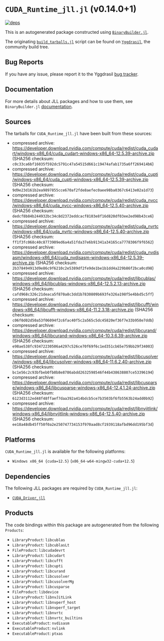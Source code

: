 # `CUDA_Runtime_jll.jl` (v0.14.0+1)

[![deps](https://juliahub.com/docs/CUDA_Runtime_jll/deps.svg)](https://juliahub.com/ui/Packages/CUDA_Runtime_jll/Hs50y?page=2)

This is an autogenerated package constructed using [`BinaryBuilder.jl`](https://github.com/JuliaPackaging/BinaryBuilder.jl).

The originating [`build_tarballs.jl`](https://github.com/JuliaPackaging/Yggdrasil/blob/63d5b20f7dbedd7b7ac4de71b190dcfb4b8353c8/C/CUDA/CUDA_Runtime/build_tarballs.jl) script can be found on [`Yggdrasil`](https://github.com/JuliaPackaging/Yggdrasil/), the community build tree.

## Bug Reports

If you have any issue, please report it to the Yggdrasil [bug tracker](https://github.com/JuliaPackaging/Yggdrasil/issues).

## Documentation

For more details about JLL packages and how to use them, see `BinaryBuilder.jl` [documentation](https://docs.binarybuilder.org/stable/jll/).

## Sources

The tarballs for `CUDA_Runtime_jll.jl` have been built from these sources:

* compressed archive: https://developer.download.nvidia.com/compute/cuda/redist/cuda_cudart/windows-x86_64/cuda_cudart-windows-x86_64-12.5.39-archive.zip (SHA256 checksum: `c0c33ca6bf16035f592dc5791c47a54515d661c19474afab1735a6ff269414b6`)
* compressed archive: https://developer.download.nvidia.com/compute/cuda/redist/cuda_cupti/windows-x86_64/cuda_cupti-windows-x86_64-12.5.39-archive.zip (SHA256 checksum: `9d9e23d161b2ea9897855cce670af2fde8aefec0aee98ba0367c6413e02a1d73`)
* compressed archive: https://developer.download.nvidia.com/compute/cuda/redist/cuda_nvcc/windows-x86_64/cuda_nvcc-windows-x86_64-12.5.40-archive.zip (SHA256 checksum: `dedcf8b84b244932bc34c8d2372eddcacf8103e8f16d820df03ee2ed98b43ce6`)
* compressed archive: https://developer.download.nvidia.com/compute/cuda/redist/cuda_nvrtc/windows-x86_64/cuda_nvrtc-windows-x86_64-12.5.40-archive.zip (SHA256 checksum: `ff1f3fc068c40c8773909ed6a4a51fda37e6b91341a34165ca7778306f9f6562`)
* compressed archive: https://developer.download.nvidia.com/compute/cuda/redist/cuda_nvdisasm/windows-x86_64/cuda_nvdisasm-windows-x86_64-12.5.39-archive.zip (SHA256 checksum: `2b378494913d9e86c9f6210c2e5389df2fe9de1be1b1dd4a229b86f2bca0cd98`)
* compressed archive: https://developer.download.nvidia.com/compute/cuda/redist/libcublas/windows-x86_64/libcublas-windows-x86_64-12.5.2.13-archive.zip (SHA256 checksum: `cafd968c326c21deaca5f870a8c3dd1b7830809b693fe326a198f5e4bbd5c5ff`)
* compressed archive: https://developer.download.nvidia.com/compute/cuda/redist/libcufft/windows-x86_64/libcufft-windows-x86_64-11.2.3.18-archive.zip (SHA256 checksum: `c06f0d02d50a53f06094f2c6fac40f5c2a565c5dc45820ef36f7e33b958e7ddb`)
* compressed archive: https://developer.download.nvidia.com/compute/cuda/redist/libcurand/windows-x86_64/libcurand-windows-x86_64-10.3.6.39-archive.zip (SHA256 checksum: `e98ae538fc93472230506a4297c526ce70f69f6c1ed351cb65e759bb29f34003`)
* compressed archive: https://developer.download.nvidia.com/compute/cuda/redist/libcusolver/windows-x86_64/libcusolver-windows-x86_64-11.6.2.40-archive.zip (SHA256 checksum: `bc1e56c2c93bfbeb0fb0b8e8786abdd2632598546f44b438638807ce53396194`)
* compressed archive: https://developer.download.nvidia.com/compute/cuda/redist/libcusparse/windows-x86_64/libcusparse-windows-x86_64-12.4.1.24-archive.zip (SHA256 checksum: `6123d3112ed48f48ffaef7daa392a414bdcb5ce7b3503bf6fb5563b24add0b92`)
* compressed archive: https://developer.download.nvidia.com/compute/cuda/redist/libnvjitlink/windows-x86_64/libnvjitlink-windows-x86_64-12.5.40-archive.zip (SHA256 checksum: `ee18a48db45ff50f0a2e250747734153f970aad8cf1939118afbd96dd195bf3d`)

## Platforms

`CUDA_Runtime_jll.jl` is available for the following platforms:

* `Windows x86_64 {cuda=12.5}` (`x86_64-w64-mingw32-cuda+12.5`)

## Dependencies

The following JLL packages are required by `CUDA_Runtime_jll.jl`:

* [`CUDA_Driver_jll`](https://github.com/JuliaBinaryWrappers/CUDA_Driver_jll.jl)

## Products

The code bindings within this package are autogenerated from the following `Products`:

* `LibraryProduct`: `libcublas`
* `LibraryProduct`: `libcublasLt`
* `FileProduct`: `libcudadevrt`
* `LibraryProduct`: `libcudart`
* `LibraryProduct`: `libcufft`
* `LibraryProduct`: `libcupti`
* `LibraryProduct`: `libcurand`
* `LibraryProduct`: `libcusolver`
* `LibraryProduct`: `libcusolverMg`
* `LibraryProduct`: `libcusparse`
* `FileProduct`: `libdevice`
* `LibraryProduct`: `libnvJitLink`
* `LibraryProduct`: `libnvperf_host`
* `LibraryProduct`: `libnvperf_target`
* `LibraryProduct`: `libnvrtc`
* `LibraryProduct`: `libnvrtc_builtins`
* `ExecutableProduct`: `nvdisasm`
* `ExecutableProduct`: `nvlink`
* `ExecutableProduct`: `ptxas`

